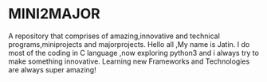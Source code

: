 # MINI2MAJOR
A repository that comprises of amazing,innovative and technical programs,miniprojects and majorprojects.
Hello all ,My name is Jatin.
I do most of the coding in C language ,now exploring python3 and i always try to make something innovative.
Learning new Frameworks and Technologies are always super amazing!
